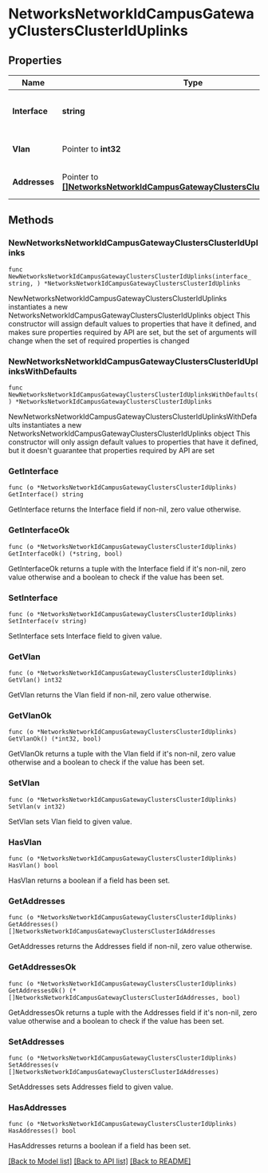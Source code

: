 # NetworksNetworkIdCampusGatewayClustersClusterIdUplinks

## Properties

Name | Type | Description | Notes
------------ | ------------- | ------------- | -------------
**Interface** | **string** | Interface identifier, should be set to man1 | 
**Vlan** | Pointer to **int32** | VLAN ID of the interface | [optional] 
**Addresses** | Pointer to [**[]NetworksNetworkIdCampusGatewayClustersClusterIdAddresses**](NetworksNetworkIdCampusGatewayClustersClusterIdAddresses.md) | Addresses of the interface | [optional] 

## Methods

### NewNetworksNetworkIdCampusGatewayClustersClusterIdUplinks

`func NewNetworksNetworkIdCampusGatewayClustersClusterIdUplinks(interface_ string, ) *NetworksNetworkIdCampusGatewayClustersClusterIdUplinks`

NewNetworksNetworkIdCampusGatewayClustersClusterIdUplinks instantiates a new NetworksNetworkIdCampusGatewayClustersClusterIdUplinks object
This constructor will assign default values to properties that have it defined,
and makes sure properties required by API are set, but the set of arguments
will change when the set of required properties is changed

### NewNetworksNetworkIdCampusGatewayClustersClusterIdUplinksWithDefaults

`func NewNetworksNetworkIdCampusGatewayClustersClusterIdUplinksWithDefaults() *NetworksNetworkIdCampusGatewayClustersClusterIdUplinks`

NewNetworksNetworkIdCampusGatewayClustersClusterIdUplinksWithDefaults instantiates a new NetworksNetworkIdCampusGatewayClustersClusterIdUplinks object
This constructor will only assign default values to properties that have it defined,
but it doesn't guarantee that properties required by API are set

### GetInterface

`func (o *NetworksNetworkIdCampusGatewayClustersClusterIdUplinks) GetInterface() string`

GetInterface returns the Interface field if non-nil, zero value otherwise.

### GetInterfaceOk

`func (o *NetworksNetworkIdCampusGatewayClustersClusterIdUplinks) GetInterfaceOk() (*string, bool)`

GetInterfaceOk returns a tuple with the Interface field if it's non-nil, zero value otherwise
and a boolean to check if the value has been set.

### SetInterface

`func (o *NetworksNetworkIdCampusGatewayClustersClusterIdUplinks) SetInterface(v string)`

SetInterface sets Interface field to given value.


### GetVlan

`func (o *NetworksNetworkIdCampusGatewayClustersClusterIdUplinks) GetVlan() int32`

GetVlan returns the Vlan field if non-nil, zero value otherwise.

### GetVlanOk

`func (o *NetworksNetworkIdCampusGatewayClustersClusterIdUplinks) GetVlanOk() (*int32, bool)`

GetVlanOk returns a tuple with the Vlan field if it's non-nil, zero value otherwise
and a boolean to check if the value has been set.

### SetVlan

`func (o *NetworksNetworkIdCampusGatewayClustersClusterIdUplinks) SetVlan(v int32)`

SetVlan sets Vlan field to given value.

### HasVlan

`func (o *NetworksNetworkIdCampusGatewayClustersClusterIdUplinks) HasVlan() bool`

HasVlan returns a boolean if a field has been set.

### GetAddresses

`func (o *NetworksNetworkIdCampusGatewayClustersClusterIdUplinks) GetAddresses() []NetworksNetworkIdCampusGatewayClustersClusterIdAddresses`

GetAddresses returns the Addresses field if non-nil, zero value otherwise.

### GetAddressesOk

`func (o *NetworksNetworkIdCampusGatewayClustersClusterIdUplinks) GetAddressesOk() (*[]NetworksNetworkIdCampusGatewayClustersClusterIdAddresses, bool)`

GetAddressesOk returns a tuple with the Addresses field if it's non-nil, zero value otherwise
and a boolean to check if the value has been set.

### SetAddresses

`func (o *NetworksNetworkIdCampusGatewayClustersClusterIdUplinks) SetAddresses(v []NetworksNetworkIdCampusGatewayClustersClusterIdAddresses)`

SetAddresses sets Addresses field to given value.

### HasAddresses

`func (o *NetworksNetworkIdCampusGatewayClustersClusterIdUplinks) HasAddresses() bool`

HasAddresses returns a boolean if a field has been set.


[[Back to Model list]](../README.md#documentation-for-models) [[Back to API list]](../README.md#documentation-for-api-endpoints) [[Back to README]](../README.md)


